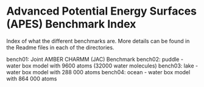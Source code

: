 Advanced Potential Energy Surfaces (APES) Benchmark Index
=========================================================

Index of what the different benchmarks are. More details can be found
in the Readme files in each of the directories.

bench01: Joint AMBER CHARMM (JAC) Benchmark
bench02: puddle - water box model with 9600 atoms (32000 water molecules)
bench03: lake   - water box model with 288 000 atoms
bench04: ocean  - water box model with 864 000 atoms
